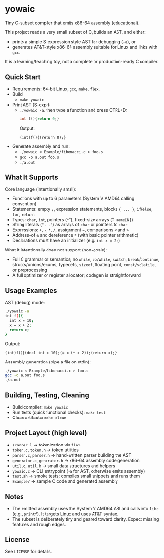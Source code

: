 # yowaic
Tiny C-subset compiler that emits x86-64 assembly (educational).

This project reads a very small subset of C, builds an AST, and either:
- prints a simple S-expression style AST for debugging (`-a`), or
- generates AT&T-style x86-64 assembly suitable for Linux and links with `gcc`.

It is a learning/teaching toy, not a complete or production-ready C compiler.

## Quick Start

- Requirements: 64-bit Linux, `gcc`, `make`, `flex`.
- Build:
  - `make yowaic`
- Print AST (S-expr):
  - `./yowaic -a`, then type a function and press CTRL+D:
    ```c
    int f(){return 0;}
    ```
    Output:
    ```
    (int)f(){(return 0);}
    ```
- Generate assembly and run:
  - `./yowaic < Example/fibonacci.c > foo.s`
  - `gcc -o a.out foo.s`
  - `./a.out`

## What It Supports

Core language (intentionally small):
- Functions with up to 6 parameters (System V AMD64 calling convention)
- Statements: empty `;`, expression statements, blocks `{ ... }`,
  `if`/`else`, `for`, `return`
- Types: `char`, `int`, pointers (`*T`), fixed-size arrays (`T name[N]`)
- String literals (`"..."`) as arrays of `char` or pointers to `char`
- Expressions: `+`, `-`, `*`, `/`, assignment `=`, comparisons `<` and `>`
- Address-of `&` and dereference `*` (with basic pointer arithmetic)
- Declarations must have an initializer (e.g. `int x = 2;`)

What it intentionally does not support (non-goals):
- Full C grammar or semantics; no `while`, `do/while`, `switch`,
  `break`/`continue`, structs/unions/enums, typedefs, `sizeof`,
  floating point, `const/volatile`, or preprocessing
- A full optimizer or register allocator; codegen is straightforward

## Usage Examples

AST (debug) mode:
```sh
./yowaic -a
int f(){
  int x = 10;
  x = x + 2;
  return x;
}
```
Output:
```
(int)f(){(decl int x 10);(= x (+ x 2));(return x);}
```

Assembly generation (pipe a file on stdin):
```sh
./yowaic < Example/fibonacci.c > foo.s
gcc -o a.out foo.s
./a.out
```

## Building, Testing, Cleaning

- Build compiler: `make yowaic`
- Run tests (quick functional checks): `make test`
- Clean artifacts: `make clean`

## Project Layout (high level)

- `scanner.l` → tokenization via `flex`
- `token.c`, `token.h` → token utilities
- `parser.c`, `parser.h` → hand-written parser building the AST
- `generator.c`, `generator.h` → x86-64 assembly code generation
- `util.c`, `util.h` → small data structures and helpers
- `yowaic.c` → CLI entrypoint (`-a` for AST, otherwise emits assembly)
- `test.sh` → smoke tests; compiles small snippets and runs them
- `Example/` → sample C code and generated assembly

## Notes

- The emitted assembly uses the System V AMD64 ABI and calls into `libc`
  (e.g., `printf`). It targets Linux and uses AT&T syntax.
- The subset is deliberately tiny and geared toward clarity.
  Expect missing features and rough edges.

## License

See `LICENSE` for details.

